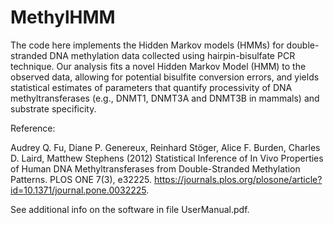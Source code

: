 # MethylHMM
The code here implements the Hidden Markov models (HMMs) for double-stranded DNA methylation data collected using hairpin-bisulfate PCR technique.  Our analysis fits a novel Hidden Markov Model (HMM) to the observed data, allowing for potential bisulfite conversion errors, and yields statistical estimates of parameters that quantify processivity of DNA methyltransferases (e.g., DNMT1, DNMT3A and DNMT3B in mammals) and substrate specificity.

Reference:

Audrey Q. Fu, Diane P. Genereux, Reinhard Stöger, Alice F. Burden, Charles D. Laird, Matthew Stephens (2012)
Statistical Inference of In Vivo Properties of Human DNA Methyltransferases from Double-Stranded Methylation Patterns. PLOS ONE 7(3), e32225. https://journals.plos.org/plosone/article?id=10.1371/journal.pone.0032225.

See additional info on the software in file UserManual.pdf.
